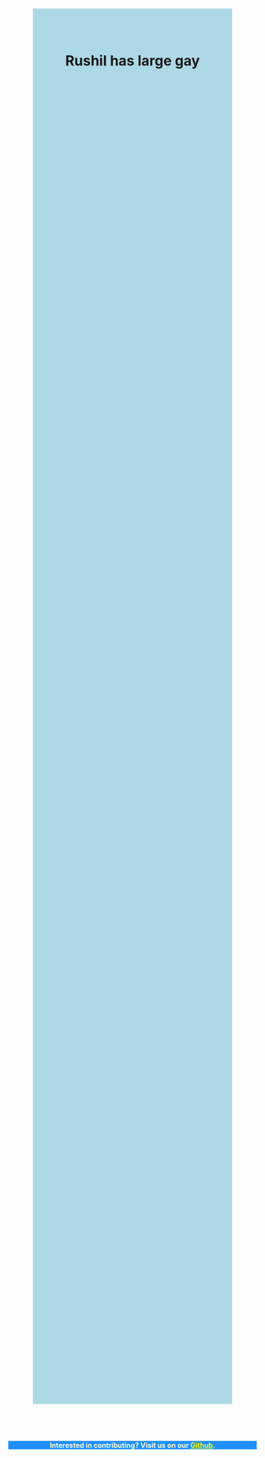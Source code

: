 <!DOCTYPE html>
<html lang="en" class="h-100">
<head>
    <meta charset="utf-8">
    <meta name="viewport" content="width=device-width, initial-scale=1, shrink-to-fit=no">
    <meta name="theme-color" content="#663399">
    <meta property="og:title" content="Rushil? lmao.">
    <meta property="og:description" content="yeet lmao, get ready to see him skeet">
    <title>tunak tunak</title>
    <link href="style.css" rel="stylesheet" type="text/css" />
    <link rel="stylesheet" href="https://maxcdn.bootstrapcdn.com/bootstrap/4.2.0/css/bootstrap.min.css" integrity="sha384-BVYiiSIFeK1dGmJRAkycuHAHRg32OmUcww7on3RYdg4Va+PmSTsz/K68vbdEjh4u" crossorigin="anonymous">
</head>
<body class="d-flex flex-column h-100">
    <main role="main" class="flex-shrink-0">
        <div class="container w-50 rounded" style="background-color:lightblue;padding:50px;margin-top:15%;margin-bottom:15%;
                                           height:70%;margin-right:10%;margin-left:10%;">
            <h1 align="center">Rushil has large gay</h1>
        </div>
    </main>
    <footer class="footer mt-auto py-3" style="height:-5%">
        <div class="container rounded-top" align="center" style="background-color:dodgerblue">
            <h4 style="color:lightyellow">Interested in contributing? Visit us on our
                <a href="https://github.com/RainbowLegend/rushil" style="color:yellow">Github</a>.</h4>
        </div>
    </footer>
</body>
</html>
